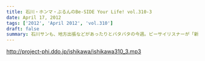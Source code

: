 ```yaml
---
title: 石川・ホンマ・ぶるんのBe-SIDE Your Life! vol.310-3
date: April 17, 2012
tags: ['2012', 'April 2012', 'vol.310']
draft: false
summary: 石川サンも、地方出張などがあったりとバタバタの今週。ビーサイリスナーが「新人」としてプロの現場に入ってきたりとサクラも散りだす４月中旬ですかな。ＮＡＭＡＥ
---
```


http://project-phi.ddo.jp/ishikawa/ishikawa310_3.mp3